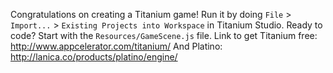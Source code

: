   Congratulations on creating a Titanium game!
  Run it by doing `File` > `Import...` > `Existing Projects into Workspace` in Titanium Studio.
  Ready to code? Start with the `Resources/GameScene.js` file.
  Link to get Titanium free:
    http://www.appcelerator.com/titanium/
  And Platino:
    http://lanica.co/products/platino/engine/